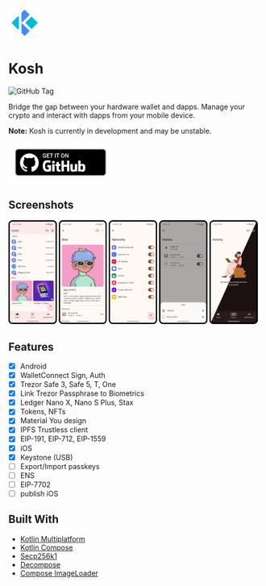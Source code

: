 <img src="images/logo.webp" alt="logo" width="64" height="64">

# Kosh

![GitHub Tag](https://img.shields.io/github/v/tag/niallkh/kosh)

Bridge the gap between your hardware wallet and dapps. Manage your crypto and interact with dapps
from your mobile device.

**Note:** Kosh is currently in development and may be unstable.

[<img src="images/get_on_github.webp" alt="Download app from GitHub" height="80">](https://github.com/niallkh/kosh/releases)

## Screenshots

<div>
    <img src="images/assets.webp" width="19%"  alt="Assets">
    <img src="images/nft.webp" width="19%"  alt="NFT">
    <img src="images/networks.webp" width="19%"  alt="Networks">
    <img src="images/add_wallet.webp" width="19%"  alt="Add Hardware Wallet">
    <img src="images/illustration.webp" width="19%"  alt="Illustration">
</div>

## Features

- [x] Android
- [x] WalletConnect Sign, Auth
- [x] Trezor Safe 3, Safe 5, T, One
- [x] Link Trezor Passphrase to Biometrics
- [x] Ledger Nano X, Nano S Plus, Stax
- [x] Tokens, NFTs
- [x] Material You design
- [x] IPFS Trustless client
- [x] EIP-191, EIP-712, EIP-1559
- [x] iOS
- [x] Keystone (USB)
- [ ] Export/Import passkeys
- [ ] ENS
- [ ] EIP-7702
- [ ] publish iOS

## Built With

* [Kotlin Multiplatform](https://github.com/JetBrains/kotlin)
* [Kotlin Compose](https://github.com/JetBrains/compose-multiplatform)
* [Secp256k1](https://github.com/ACINQ/secp256k1-kmp)
* [Decompose](https://github.com/arkivanov/Decompose)
* [Compose ImageLoader](https://github.com/qdsfdhvh/compose-imageloader)
